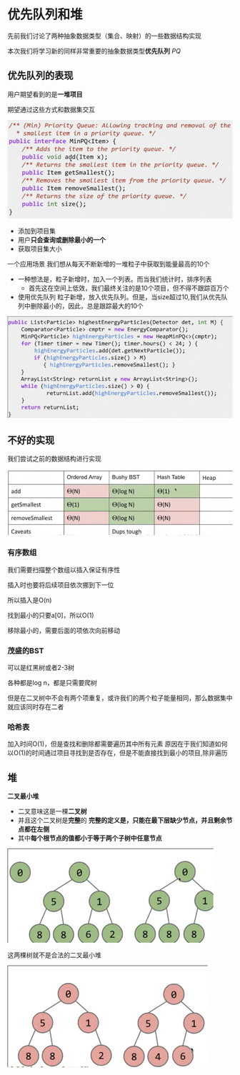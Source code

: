 # 优先队列和堆

先前我们讨论了两种抽象数据类型（集合、映射）的一些数据结构实现

本次我们将学习新的同样非常重要的抽象数据类型**优先队列** *PQ*

## 优先队列的表现

用户期望看到的是**一堆项目**

期望通过这些方式和数据集交互

![](img/97611e44.png)

* 添加到项目集
* 用户**只会查询或删除最小的一个**
* 获取项目集大小

一个应用场景 我们想从每天不断新增的一堆粒子中获取到能量最高的10个

* 一种想法是，粒子新增时，加入一个列表。而当我们统计时，排序列表
  * 首先这在空间上低效，我们最终关注的是10个项目，但不得不跟踪百万个
* 使用优先队列 粒子新增，放入优先队列。但是，当size超过10,我们从优先队列中删除最小的，因此，总是跟踪最大的10个

![](img/c6ffef6f.png)

## 不好的实现

我们尝试之前的数据结构进行实现

![](img/a0b7f680.png)

### 有序数组

我们需要扫描整个数组以插入保证有序性

插入时也要将后续项目依次挪到下一位

所以插入是O(n)

找到最小的只要a[0]，所以O(1)

移除最小的，需要后面的项依次向前移动

### 茂盛的BST

可以是红黑树或者2-3树

各种都是log n，都是只需要爬树

但是在二叉树中不会有两个项重复，或许我们的两个粒子能量相同，那么数据集中就应该同时存在二者

### 哈希表

加入时间O(1)，但是查找和删除都需要遍历其中所有元素 原因在于我们知道如何以O(1)的时间通过项目寻找到是否存在，但是不能直接找到最小的项目,除非遍历

## 堆

**二叉最小堆** 

* 二叉意味这是一棵**二叉树**
* 并且这个二叉树是**完整**的 **完整的定义是，只能在最下层缺少节点，并且剩余节点都在左侧**
* 其中**每个根节点的值都小于等于两个子树中任意节点**

![](img/5b8c3da5.png)

这两棵树就不是合法的二叉最小堆

![](img/34d32583.png)
